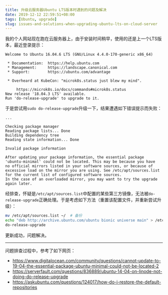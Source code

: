 ```yaml
---
title: 升级云服务器Ubuntu LTS版本时遇到的问题及解决
date: 2019-12-12 22:59:51+08:00
tags: [Ubuntu, upgrade]
slug: issues-and-solutions-when-upgrading-ubuntu-lts-on-cloud-server
---
```


我的个人网站现在跑在云服务器上，由于安装时间稍早，使用的还是上一个LTS版本，最近登录提示：

```
Welcome to Ubuntu 16.04.6 LTS (GNU/Linux 4.4.0-170-generic x86_64)

 * Documentation:  https://help.ubuntu.com
 * Management:     https://landscape.canonical.com
 * Support:        https://ubuntu.com/advantage

 * Overheard at KubeCon: "microk8s.status just blew my mind".

     https://microk8s.io/docs/commands#microk8s.status
New release '18.04.3 LTS' available.
Run 'do-release-upgrade' to upgrade to it.
```

于是尝试用`sudo do-release-upgrade`升级一下，结果遭遇如下错误提示而失败：

```
...

Checking package manager
Reading package lists... Done
Building dependency tree
Reading state information... Done

Invalid package information

After updating your package information, the essential package
'ubuntu-minimal' could not be located. This may be because you have
no official mirrors listed in your software sources, or because of
excessive load on the mirror you are using. See /etc/apt/sources.list
for the current list of configured software sources.
In the case of an overloaded mirror, you may want to try the upgrade
again later.
```

经排查，怀疑是`/etc/apt/sources.list`中配置的某些第三方镜像，无法被`do-release-upgrade`正确处理。于是考虑如下方法（重置该配置文件，并重新尝试升级）：

```sh
mv /etc/apt/sources.list ~/  # 备份
echo "deb http://archive.ubuntu.com/ubuntu bionic universe main" > /etc/apt/sources.list  # 只保留一个主源
do-release-upgrade
```

更新成功，问题解决。

---

问题排查过程中，参考了如下网页：

* <https://www.digitalocean.com/community/questions/cannot-update-to-19-04-the-essential-package-ubuntu-minimal-could-not-be-located-2>
* <https://serverfault.com/questions/836889/ubuntu-14-04-on-linode-not-doing-do-release-upgrade>
* <https://askubuntu.com/questions/124017/how-do-i-restore-the-default-repositories>
